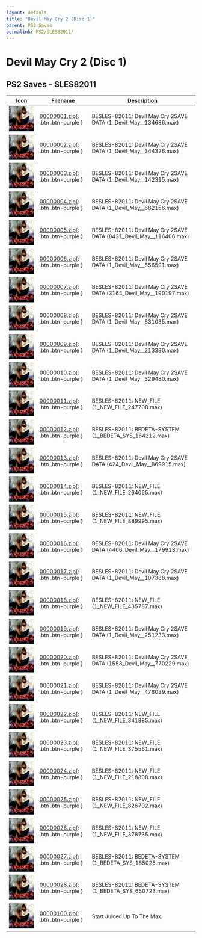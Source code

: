 ```yaml
---
layout: default
title: "Devil May Cry 2 (Disc 1)"
parent: PS2 Saves
permalink: PS2/SLES82011/
---
```

# Devil May Cry 2 (Disc 1)

## PS2 Saves - SLES82011

| Icon | Filename | Description |
|------|----------|-------------|
| ![Devil May Cry 2 (Disc 1)](icon0.png) | [00000001.zip](00000001.zip){: .btn .btn-purple } | BESLES-82011: Devil May Cry 2SAVE DATA (1_Devil_May__134686.max) |
| ![Devil May Cry 2 (Disc 1)](icon0.png) | [00000002.zip](00000002.zip){: .btn .btn-purple } | BESLES-82011: Devil May Cry 2SAVE DATA (1_Devil_May__344326.max) |
| ![Devil May Cry 2 (Disc 1)](icon0.png) | [00000003.zip](00000003.zip){: .btn .btn-purple } | BESLES-82011: Devil May Cry 2SAVE DATA (1_Devil_May__142315.max) |
| ![Devil May Cry 2 (Disc 1)](icon0.png) | [00000004.zip](00000004.zip){: .btn .btn-purple } | BESLES-82011: Devil May Cry 2SAVE DATA (1_Devil_May__682156.max) |
| ![Devil May Cry 2 (Disc 1)](icon0.png) | [00000005.zip](00000005.zip){: .btn .btn-purple } | BESLES-82011: Devil May Cry 2SAVE DATA (8431_Devil_May__116406.max) |
| ![Devil May Cry 2 (Disc 1)](icon0.png) | [00000006.zip](00000006.zip){: .btn .btn-purple } | BESLES-82011: Devil May Cry 2SAVE DATA (1_Devil_May__556591.max) |
| ![Devil May Cry 2 (Disc 1)](icon0.png) | [00000007.zip](00000007.zip){: .btn .btn-purple } | BESLES-82011: Devil May Cry 2SAVE DATA (3164_Devil_May__190197.max) |
| ![Devil May Cry 2 (Disc 1)](icon0.png) | [00000008.zip](00000008.zip){: .btn .btn-purple } | BESLES-82011: Devil May Cry 2SAVE DATA (1_Devil_May__831035.max) |
| ![Devil May Cry 2 (Disc 1)](icon0.png) | [00000009.zip](00000009.zip){: .btn .btn-purple } | BESLES-82011: Devil May Cry 2SAVE DATA (1_Devil_May__213330.max) |
| ![Devil May Cry 2 (Disc 1)](icon0.png) | [00000010.zip](00000010.zip){: .btn .btn-purple } | BESLES-82011: Devil May Cry 2SAVE DATA (1_Devil_May__329480.max) |
| ![Devil May Cry 2 (Disc 1)](icon0.png) | [00000011.zip](00000011.zip){: .btn .btn-purple } | BESLES-82011: NEW_FILE (1_NEW_FILE_247708.max) |
| ![Devil May Cry 2 (Disc 1)](icon0.png) | [00000012.zip](00000012.zip){: .btn .btn-purple } | BESLES-82011: BEDETA-SYSTEM (1_BEDETA_SYS_164212.max) |
| ![Devil May Cry 2 (Disc 1)](icon0.png) | [00000013.zip](00000013.zip){: .btn .btn-purple } | BESLES-82011: Devil May Cry 2SAVE DATA (424_Devil_May__869915.max) |
| ![Devil May Cry 2 (Disc 1)](icon0.png) | [00000014.zip](00000014.zip){: .btn .btn-purple } | BESLES-82011: NEW_FILE (1_NEW_FILE_264065.max) |
| ![Devil May Cry 2 (Disc 1)](icon0.png) | [00000015.zip](00000015.zip){: .btn .btn-purple } | BESLES-82011: NEW_FILE (1_NEW_FILE_889995.max) |
| ![Devil May Cry 2 (Disc 1)](icon0.png) | [00000016.zip](00000016.zip){: .btn .btn-purple } | BESLES-82011: Devil May Cry 2SAVE DATA (4406_Devil_May__179913.max) |
| ![Devil May Cry 2 (Disc 1)](icon0.png) | [00000017.zip](00000017.zip){: .btn .btn-purple } | BESLES-82011: Devil May Cry 2SAVE DATA (1_Devil_May__107388.max) |
| ![Devil May Cry 2 (Disc 1)](icon0.png) | [00000018.zip](00000018.zip){: .btn .btn-purple } | BESLES-82011: NEW_FILE (1_NEW_FILE_435787.max) |
| ![Devil May Cry 2 (Disc 1)](icon0.png) | [00000019.zip](00000019.zip){: .btn .btn-purple } | BESLES-82011: Devil May Cry 2SAVE DATA (1_Devil_May__251233.max) |
| ![Devil May Cry 2 (Disc 1)](icon0.png) | [00000020.zip](00000020.zip){: .btn .btn-purple } | BESLES-82011: Devil May Cry 2SAVE DATA (1558_Devil_May__770229.max) |
| ![Devil May Cry 2 (Disc 1)](icon0.png) | [00000021.zip](00000021.zip){: .btn .btn-purple } | BESLES-82011: Devil May Cry 2SAVE DATA (1_Devil_May__478039.max) |
| ![Devil May Cry 2 (Disc 1)](icon0.png) | [00000022.zip](00000022.zip){: .btn .btn-purple } | BESLES-82011: NEW_FILE (1_NEW_FILE_341885.max) |
| ![Devil May Cry 2 (Disc 1)](icon0.png) | [00000023.zip](00000023.zip){: .btn .btn-purple } | BESLES-82011: NEW_FILE (1_NEW_FILE_375561.max) |
| ![Devil May Cry 2 (Disc 1)](icon0.png) | [00000024.zip](00000024.zip){: .btn .btn-purple } | BESLES-82011: NEW_FILE (1_NEW_FILE_218808.max) |
| ![Devil May Cry 2 (Disc 1)](icon0.png) | [00000025.zip](00000025.zip){: .btn .btn-purple } | BESLES-82011: NEW_FILE (1_NEW_FILE_826702.max) |
| ![Devil May Cry 2 (Disc 1)](icon0.png) | [00000026.zip](00000026.zip){: .btn .btn-purple } | BESLES-82011: NEW_FILE (1_NEW_FILE_378735.max) |
| ![Devil May Cry 2 (Disc 1)](icon0.png) | [00000027.zip](00000027.zip){: .btn .btn-purple } | BESLES-82011: BEDETA-SYSTEM (1_BEDETA_SYS_185025.max) |
| ![Devil May Cry 2 (Disc 1)](icon0.png) | [00000028.zip](00000028.zip){: .btn .btn-purple } | BESLES-82011: BEDETA-SYSTEM (1_BEDETA_SYS_650723.max) |
| ![Devil May Cry 2 (Disc 1)](icon0.png) | [00000100.zip](00000100.zip){: .btn .btn-purple } | Start Juiced Up To The Max. |
